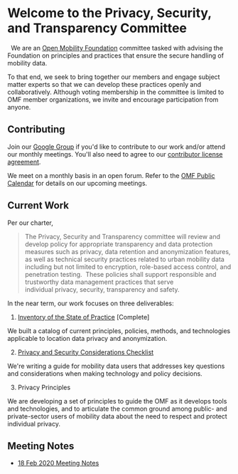 # Welcome to the Privacy, Security, and Transparency Committee
 
We are an [Open Mobility Foundation](https://www.openmobilityfoundation.org/) committee tasked with advising the Foundation on principles and practices that ensure the secure handling of mobility data. 

To that end, we seek to bring together our members and engage subject matter experts so that we can develop these practices openly and collaboratively. Although voting membership in the committee is limited to OMF member organizations, we invite and encourage participation from anyone.

## Contributing

Join our [Google Group](https://groups.google.com/a/openmobilityfoundation.org/forum/#!forum/privcomm/join) if you'd like to contribute to our work and/or attend our monthly meetings. You'll also need to agree to our [contributor license agreement](https://cla-assistant.io/openmobilityfoundation/mobility-data-specification?redirect=true).

We meet on a monthly basis in an open forum. Refer to the [OMF Public Calendar](https://github.com/openmobilityfoundation/mobility-data-specification/wiki#omf-public-calendar) for details on our upcoming meetings.

## Current Work

Per our charter, 

> The Privacy, Security and Transparency committee will review and develop policy for appropriate transparency and data protection measures such as privacy, data retention and anonymization features, as well as technical security practices related to urban mobility data including but not limited to encryption, role-based access control, and penetration testing.  These policies shall support responsible and trustworthy data management practices that serve individual privacy, security, transparency and safety.

In the near term, our work focuses on three deliverables:

1. [Inventory of the State of Practice](https://github.com/openmobilityfoundation/privacy-committee/wiki/State-of-the-Practice) [Complete]

We built a catalog of current principles, policies, methods, and technologies applicable to location data privacy and anonymization.

2. [Privacy and Security Considerations Checklist](https://docs.google.com/document/d/1K19Ax6Y79H9u1Vps3Er_lzuTMNX_BH90TcfAhk9CMN8/edit?folder=1lBm_mAxhgScvnGo_FISy5-YpsJb-WtnS#heading=h.29rw2t1kb2di)

We're writing a guide for mobility data users that addresses key questions and considerations when making technology and policy decisions.

3. Privacy Principles

We are developing a set of principles to guide the OMF as it develops tools and technologies, and to articulate the common ground among public- and private-sector users of mobility data about the need to respect and protect individual privacy. 

## Meeting Notes

- [18 Feb 2020 Meeting Notes](https://github.com/openmobilityfoundation/privacy-committee/issues/11)
